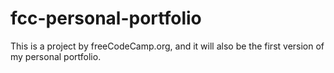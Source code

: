 # fcc-personal-portfolio
This is a project by freeCodeCamp.org, and it will also be the first version of my personal portfolio. 
